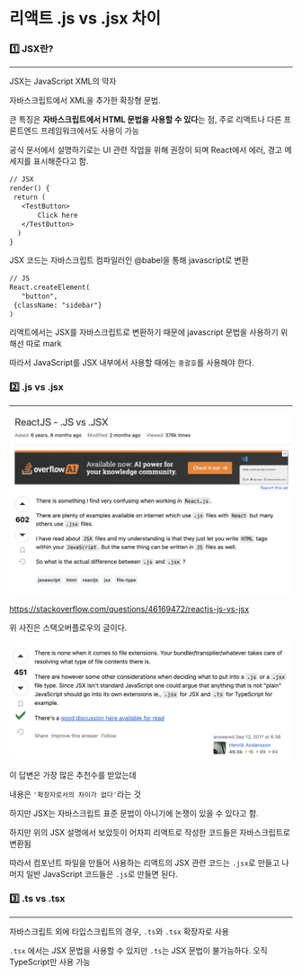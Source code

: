 # 리액트 .js vs .jsx 차이

### 1️⃣ JSX란?
<hr/>
JSX는 JavaScript XML의 약자

 자바스크립트에서 XML을 추가한 확장형 문법. 
 
 큰 특징은 **자바스크립트에서 HTML 문법을 사용할 수 있다**는 점, 주로 리액트나 다른 프론트엔드 프레임워크에서도 사용이 가능

 공식 문서에서 설명하기로는 UI 관련 작업을 위해 권장이 되며 React에서 에러, 경고 메세지를 표시해준다고 함.

 ```
 // JSX
render() {
  return (
    <TestButton>
        Click here
    </TestButton>
   )
}
 ```
 JSX 코드는 자바스크립트 컴파일러인 @babel을 통해 javascript로 변환

 ```
 // JS
React.createElement(
	"button",
  {className: "sidebar"}
)
 ```

 리액트에서는 JSX를 자바스크립트로 변환하기 때문에 javascript 문법을 사용하기 위해선 따로 mark
 
  따라서 JavaScript를 JSX 내부에서 사용할 때에는 `중괄호`를 사용해야 한다.


### 2️⃣ .js vs .jsx
<hr/>

![alt text](img/jsx-js1.png)

https://stackoverflow.com/questions/46169472/reactjs-js-vs-jsx 

위 사진은 스택오버플로우의 글이다. 

![alt text](img/jsx-js2.png)

이 답변은 가장 많은 추천수를 받았는데

내용은 `'확장자로서의 차이가 없다'`라는 것

하지만 JSX는 자바스크립트 표준 문법이 아니기에 논쟁이 있을 수 있다고 함.

하지만 위의 JSX 설명에서 보았듯이 어차피 리액트로 작성한 코드들은 자바스크립트로 변환됨

 따라서 컴포넌트 파일을 만들어 사용하는 리액트의 JSX 관련 코드는 `.jsx`로 만들고 나머지 일반 JavaScript 코드들은 `.js`로 만들면 된다.


### 3️⃣  .ts vs .tsx
<hr/>

자바스크립트 외에 타입스크립트의 경우, `.ts`와 `.tsx` 확장자로 사용

`.tsx` 에서는 JSX 문법을 사용할 수 있지만
`.ts`는 JSX 문법이 불가능하다. 오직 TypeScript만 사용 가능